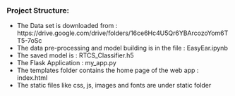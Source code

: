 
<h3> Project Structure: </h3>

<ul>
  <li> The Data set is downloaded from : https://drive.google.com/drive/folders/16ce6Hc4U5Qr6YBArcozoYom6TT5-7oSc </li>
  <li> The data pre-processing and model building is in the file : EasyEar.ipynb </li>
  <li> The saved model is : RTCS_Classifier.h5 </li>
  <li> The Flask Application : my_app.py </li>
  <li> The templates folder contains the home page of the web app : index.html </li>
  <li> The static files like css, js, images and fonts are under static folder </li>

